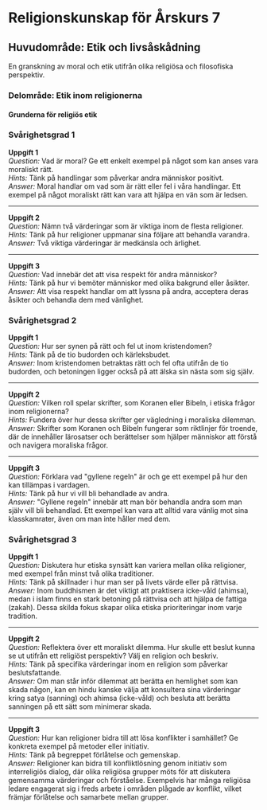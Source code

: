 # Religionskunskap för Årskurs 7
## Huvudområde: Etik och livsåskådning
En granskning av moral och etik utifrån olika religiösa och filosofiska perspektiv.

### Delområde: Etik inom religionerna

#### Grunderna för religiös etik

### Svårighetsgrad 1

**Uppgift 1**  
*Question:* Vad är moral? Ge ett enkelt exempel på något som kan anses vara moraliskt rätt.  
*Hints:* Tänk på handlingar som påverkar andra människor positivt.  
*Answer:* Moral handlar om vad som är rätt eller fel i våra handlingar. Ett exempel på något moraliskt rätt kan vara att hjälpa en vän som är ledsen.

---

**Uppgift 2**  
*Question:* Nämn två värderingar som är viktiga inom de flesta religioner.  
*Hints:* Tänk på hur religioner uppmanar sina följare att behandla varandra.  
*Answer:* Två viktiga värderingar är medkänsla och ärlighet.

---

**Uppgift 3**  
*Question:* Vad innebär det att visa respekt för andra människor?  
*Hints:* Tänk på hur vi bemöter människor med olika bakgrund eller åsikter.  
*Answer:* Att visa respekt handlar om att lyssna på andra, acceptera deras åsikter och behandla dem med vänlighet.

### Svårighetsgrad 2

**Uppgift 1**  
*Question:* Hur ser synen på rätt och fel ut inom kristendomen?  
*Hints:* Tänk på de tio budorden och kärleksbudet.  
*Answer:* Inom kristendomen betraktas rätt och fel ofta utifrån de tio budorden, och betoningen ligger också på att älska sin nästa som sig själv.

---

**Uppgift 2**  
*Question:* Vilken roll spelar skrifter, som Koranen eller Bibeln, i etiska frågor inom religionerna?  
*Hints:* Fundera över hur dessa skrifter ger vägledning i moraliska dilemman.  
*Answer:* Skrifter som Koranen och Bibeln fungerar som riktlinjer för troende, där de innehåller lärosatser och berättelser som hjälper människor att förstå och navigera moraliska frågor.

---

**Uppgift 3**  
*Question:* Förklara vad "gyllene regeln" är och ge ett exempel på hur den kan tillämpas i vardagen.  
*Hints:* Tänk på hur vi vill bli behandlade av andra.  
*Answer:* "Gyllene regeln" innebär att man bör behandla andra som man själv vill bli behandlad. Ett exempel kan vara att alltid vara vänlig mot sina klasskamrater, även om man inte håller med dem.

### Svårighetsgrad 3

**Uppgift 1**  
*Question:* Diskutera hur etiska synsätt kan variera mellan olika religioner, med exempel från minst två olika traditioner.  
*Hints:* Tänk på skillnader i hur man ser på livets värde eller på rättvisa.   
*Answer:* Inom buddhismen är det viktigt att praktisera icke-våld (ahimsa), medan i islam finns en stark betoning på rättvisa och att hjälpa de fattiga (zakah). Dessa skilda fokus skapar olika etiska prioriteringar inom varje tradition.

---

**Uppgift 2**  
*Question:* Reflektera över ett moraliskt dilemma. Hur skulle ett beslut kunna se ut utifrån ett religiöst perspektiv? Välj en religion och beskriv.  
*Hints:* Tänk på specifika värderingar inom en religion som påverkar beslutsfattande.  
*Answer:* Om man står inför dilemmat att berätta en hemlighet som kan skada någon, kan en hindu kanske välja att konsultera sina värderingar kring satya (sanning) och ahimsa (icke-våld) och besluta att berätta sanningen på ett sätt som minimerar skada.

---

**Uppgift 3**  
*Question:* Hur kan religioner bidra till att lösa konflikter i samhället? Ge konkreta exempel på metoder eller initiativ.  
*Hints:* Tänk på begreppet förlåtelse och gemenskap.  
*Answer:* Religioner kan bidra till konfliktlösning genom initiativ som interreligiös dialog, där olika religiösa grupper möts för att diskutera gemensamma värderingar och förståelse. Exempelvis har många religiösa ledare engagerat sig i freds arbete i områden plågade av konflikt, vilket främjar förlåtelse och samarbete mellan grupper.